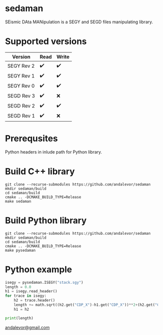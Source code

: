 # sedaman
SEismic DAta MANipulation is a SEGY and SEGD files manipulating library.

# Supported versions
Version    | Read               | Write
---------- | ------------------ | ------------------
SEGY Rev 2 | :heavy_check_mark: | :heavy_check_mark:
SEGY Rev 1 | :heavy_check_mark: | :heavy_check_mark:
SEGY Rev 0 | :heavy_check_mark: | :heavy_check_mark:
SEGD Rev 3 | :heavy_check_mark: | :x:
SEGD Rev 2 | :heavy_check_mark: | :heavy_check_mark:
SEGD Rev 1 | :heavy_check_mark: | :x:

# Prerequsites
Python headers in inlude path for Python library.

# Build C++ library
```
git clone --recurse-submodules https://github.com/andalevor/sedaman
mkdir sedaman/build
cd sedaman/build
cmake .. -DCMAKE_BUILD_TYPE=Release
make sedaman
```
# Build Python library
```
git clone --recurse-submodules https://github.com/andalevor/sedaman
mkdir sedaman/build
cd sedaman/build
cmake .. -DCMAKE_BUILD_TYPE=Release
make pysedaman
```
# Python example
```Python
isegy = pysedaman.ISEGY("stack.sgy")
length = 0.0
h1 = isegy.read_header()
for trace in isegy:
    h2 = trace.header()
    length += math.sqrt((h2.get("CDP_X")-h1.get("CDP_X"))**2+(h2.get("CDP_Y")-h1.get("CDP_Y"))**2)
    h1 = h2

print(length)
```


andalevor@gmail.com

